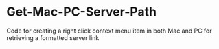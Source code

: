 # Get-Mac-PC-Server-Path
Code for creating a right click context menu item in both Mac and PC for retrieving a formatted server link
